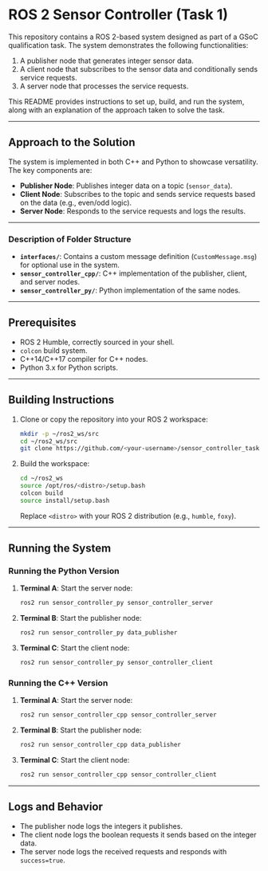 # ROS 2 Sensor Controller (Task 1)

This repository contains a ROS 2-based system designed as part of a GSoC qualification task. The system demonstrates the following functionalities:
1. A publisher node that generates integer sensor data.
2. A client node that subscribes to the sensor data and conditionally sends service requests.
3. A server node that processes the service requests.
<!-- 4. (Optional) Usage of a custom message defined in the `interfaces/` package. -->

This README provides instructions to set up, build, and run the system, along with an explanation of the approach taken to solve the task.

---

## Approach to the Solution

<!-- The solution is structured to demonstrate modularity and flexibility in ROS 2 development.  -->
The system is implemented in both C++ and Python to showcase versatility. The key components are:
- **Publisher Node**: Publishes integer data on a topic (`sensor_data`).
- **Client Node**: Subscribes to the topic and sends service requests based on the data (e.g., even/odd logic).
- **Server Node**: Responds to the service requests and logs the results.
<!-- - **Custom Message**: An optional feature to demonstrate advanced ROS 2 capabilities. -->

<!-- The implementation ensures clear separation of concerns, making it easy to extend or modify individual components. -->

---

<!-- ## Folder Structure

```bash
.
├── interfaces/
│   ├── CMakeLists.txt
│   └── msg/
│       └── CustomMessage.msg
├── sensor_controller_cpp/
│   ├── CMakeLists.txt
│   ├── package.xml
│   ├── data_publisher.cpp
│   ├── sensor_controller_client.cpp
│   └── sensor_controller_server.cpp
└── sensor_controller_py/
    ├── setup.py
    ├── package.xml
    ├── data_publisher.py
    ├── sensor_controller_client.py
    └── sensor_controller_server.py
``` -->

### Description of Folder Structure

- **`interfaces/`**: Contains a custom message definition (`CustomMessage.msg`) for optional use in the system.
- **`sensor_controller_cpp/`**: C++ implementation of the publisher, client, and server nodes.
- **`sensor_controller_py/`**: Python implementation of the same nodes.

---

## Prerequisites

- ROS 2 Humble, correctly sourced in your shell.
- `colcon` build system.
- C++14/C++17 compiler for C++ nodes.
- Python 3.x for Python scripts.

---

## Building Instructions

1. Clone or copy the repository into your ROS 2 workspace:
   ```bash
   mkdir -p ~/ros2_ws/src
   cd ~/ros2_ws/src
   git clone https://github.com/<your-username>/sensor_controller_task.git
   ```

2. Build the workspace:
   ```bash
   cd ~/ros2_ws
   source /opt/ros/<distro>/setup.bash
   colcon build
   source install/setup.bash
   ```
   Replace `<distro>` with your ROS 2 distribution (e.g., `humble`, `foxy`).

---

## Running the System

### Running the Python Version

1. **Terminal A**: Start the server node:
   ```bash
   ros2 run sensor_controller_py sensor_controller_server
   ```

2. **Terminal B**: Start the publisher node:
   ```bash
   ros2 run sensor_controller_py data_publisher
   ```

3. **Terminal C**: Start the client node:
   ```bash
   ros2 run sensor_controller_py sensor_controller_client
   ```

### Running the C++ Version

1. **Terminal A**: Start the server node:
   ```bash
   ros2 run sensor_controller_cpp sensor_controller_server
   ```

2. **Terminal B**: Start the publisher node:
   ```bash
   ros2 run sensor_controller_cpp data_publisher
   ```

3. **Terminal C**: Start the client node:
   ```bash
   ros2 run sensor_controller_cpp sensor_controller_client
   ```

<!-- --- -->

<!-- ## Custom Message Usage

The `interfaces/msg/CustomMessage.msg` defines a custom message with the following fields:
```plaintext
bool is_hardware
string metadata
```

To use the custom message:
1. Build the `interfaces` package first.
2. Publish or subscribe to the `custom_data` topic using the custom message.

### Example:
- **C++**: Include `interfaces/msg/custom_message.hpp` and subscribe to `custom_data`.
- **Python**: Import `interfaces.msg._custom_message` and handle the custom fields in a subscriber. -->

---

## Logs and Behavior

- The publisher node logs the integers it publishes.
- The client node logs the boolean requests it sends based on the integer data.
- The server node logs the received requests and responds with `success=true`.

<!-- This modular design ensures clarity and ease of debugging. -->

<!-- --- -->
<!-- 
## Conclusion

This repository demonstrates a basic yet extensible ROS 2 system. The implementation and documentation aim to provide a clear understanding of the system's functionality and how to reproduce it. Feel free to extend the system or use it as a reference for your own ROS 2 projects. -->
